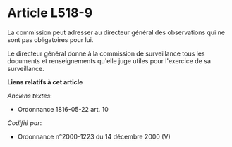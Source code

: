 # Article L518-9

La commission peut adresser au directeur général des observations qui ne sont pas obligatoires pour lui.

Le directeur général donne à la commission de surveillance tous les documents et renseignements qu'elle juge utiles pour
l'exercice de sa surveillance.

**Liens relatifs à cet article**

_Anciens textes_:

  - Ordonnance 1816-05-22 art. 10

_Codifié par_:

  - Ordonnance n°2000-1223 du 14 décembre 2000 (V)
